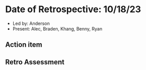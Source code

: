 # Date of Retrospective: 10/18/23

* Led by: Anderson
* Present: Alec, Braden, Khang, Benny, Ryan

## Action item


## Retro Assessment


